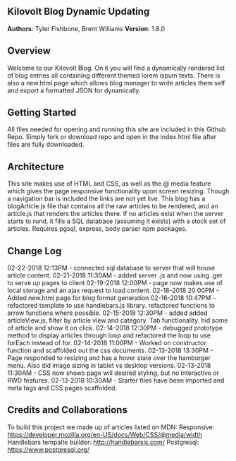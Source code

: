 ## Kilovolt Blog Dynamic Updating

**Authors**: Tyler Fishbone,  Brent Williams
**Version**: 1.8.0

## Overview
Welcome to our Kilovolt Blog. On it you will find a dynamically rendered list of blog entries all containing different themed lorem ispum texts.
There is also a new.html page which allows blog manager to write articles them self and export a formatted JSON for dynamically.

## Getting Started
All files needed for opening and running this site are included in this Github Repo. Simply fork or download repo and open in the index.html file after files are fully downloaded.

## Architecture
This site makes use of HTML and CSS, as well as the @ media feature which gives the page responsive functionality upon screen resizing.
Though a navigation bar is included the links are not yet live.
This blog has a blogArticle.js file that contains all the raw articles to be rendered, and an article.js that renders the articles there.
If no articles exist when the server starts to rund, it fills a SQL database (assuming it exists) with a stock set of articles.
Requires pgsql, express, body parser npm packages.

## Change Log
02-22-2018 12:13PM - connected sql database to server that will house article content.
02-21-2018 11:30AM - added server .js and now using .get to serve up pages to client
02-19-2018 12:00PM - page now makes use of local storage and an ajax request to load content.
02-18-2018 20:00PM - Added new.html page for blog format generation
02-16-2018 10:47PM - refactored template to use handlebars.js library. refactored functions to arrow functions where possible.
02-15-2018 12:30PM - added added articleView.js, filter by article view and category. Tab functionality. hid some of article and show it on click.
02-14-2018 12:30PM - debugged prototype method to display articles through loop and refactored the loop to use forEach instead of for.
02-14-2018 11:00PM - Worked on constructor function and scaffolded out the css documents.
02-13-2018 13:30PM - Page responded to resizing and has a hover state over the hamburger menu. Also did image sizing in tablet vs desktop versions.
02-13-2018 11:30AM - CSS now shows page will desired styling, but no interactive or RWD features.
02-13-2018 10:30AM - Starter files have been imported and meta tags and CSS pages scaffolded.

## Credits and Collaborations
To build this project we made up of articles listed on MDN:
Responsive: https://developer.mozilla.org/en-US/docs/Web/CSS/@media/width
Handlebars tempalte builder: http://handlebarsjs.com/
Postgresql: https://www.postgresql.org/
